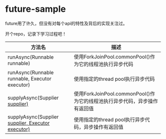 # future-sample


future用了许久，但没有对每个api的特性及背后的实现关注过。

开个repo，记录下学习过程吧！


|方法名|描述|
|-|-|
|runAsync(Runnable runnable)|使用ForkJoinPool.commonPool()作为它的线程池执行异步代码|
|runAsync(Runnable runnable, Executor executor)|使用指定的thread pool执行异步代码|
|supplyAsync(Supplier<U> supplier)|使用ForkJoinPool.commonPool()作为它的线程池执行异步代码，异步操作有返回值|
|supplyAsync(Supplier<U> supplier, Executor executor)|使用指定的thread pool执行异步代码，异步操作有返回值|

